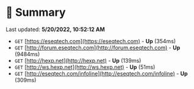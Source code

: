 # 📖 Summary
Last updated: **5/20/2022, 10:52:12 AM**

- `GET` [https://eseqtech.com](https://eseqtech.com) - **Up** (354ms)
- `GET` [http://forum.eseqtech.com](http://forum.eseqtech.com) - **Up** (9484ms)
- `GET` [http://hexp.net](http://hexp.net) - **Up** (139ms)
- `GET` [http://ws.hexp.net](http://ws.hexp.net) - **Up** (51ms)
- `GET` [http://eseqtech.com/infoline](http://eseqtech.com/infoline) - **Up** (309ms)
